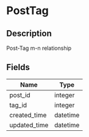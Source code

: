 # PostTag

## Description
Post-Tag m-n relationship

## Fields

Name                  | Type
--                    | --
post_id               | integer
tag_id                | integer
created_time          | datetime
updated_time          | datetime
